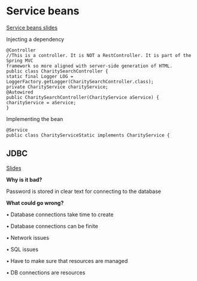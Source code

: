 # Service beans

[Service beans slides](https://learningcentral.cf.ac.uk/webapps/blackboard/execute/content/file?cmd=view&content_id=_4842095_1&course_id=_387554_1)

Injecting a dependency

```
@Controller
//This is a controller. It is NOT a RestController. It is part of the Spring MVC
framework so more aligned with server-side generation of HTML.
public class CharitySearchController {
static final Logger LOG = LoggerFactory.getLogger(CharitySearchController.class);
private CharityService charityService;
@Autowired
public CharitySearchController(CharityService aService) {
charityService = aService;
}
```

Implementing the bean
```
@Service
public class CharityServiceStatic implements CharityService {
```

## JDBC

[Slides](https://learningcentral.cf.ac.uk/webapps/blackboard/execute/content/file?cmd=view&content_id=_4842096_1&course_id=_387554_1)

**Why is it bad?**

Password is stored in clear text for connecting to the database

**What could go wrong?**

• Database connections take time to create

• Database connections can be finite

• Network issues

• SQL issues

• Have to make sure that resources are managed

• DB connections are resources
